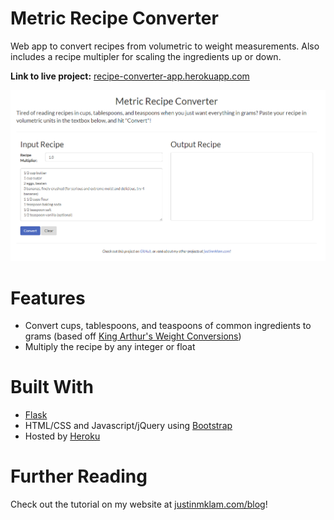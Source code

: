 # Metric Recipe Converter
Web app to convert recipes from volumetric to weight measurements. Also includes a recipe multipler for scaling the ingredients up or down.

**Link to live project:** [recipe-converter-app.herokuapp.com](http://recipe-converter-app.herokuapp.com/)

![Web App Screencap](docs/imgs/web-screencap.PNG)

# Features

+ Convert cups, tablespoons, and teaspoons of common ingredients to grams (based off [King Arthur's Weight Conversions](https://www.kingarthurflour.com/learn/ingredient-weight-chart.html))
+ Multiply the recipe by any integer or float

# Built With
+ [Flask](http://flask.pocoo.org/)
+ HTML/CSS and Javascript/jQuery using [Bootstrap](http://getbootstrap.com/)
+ Hosted by [Heroku](https://www.heroku.com/)

# Further Reading
Check out the tutorial on my website at [justinmklam.com/blog](http://justinmklam.com/posts/2018/04/python-flask-heroku-tutorial/)!
